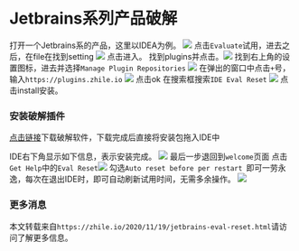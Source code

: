# Jetbrains系列产品破解
打开一个Jetbrains系的产品，这里以IDEA为例。
![](https://gitee.com/shat412/mkimage/raw/master/img/20201126195038.png)
点击`Evaluate`试用，进去之后，在file在找到setting
![](https://gitee.com/shat412/mkimage/raw/master/img/20201126195426.png)
点击进入。
找到plugins并点击。![](https://gitee.com/shat412/mkimage/raw/master/img/20201126195555.png)
找到右上角的设置图标，进去并选择`Manage Plugin Repositories`
![](https://gitee.com/shat412/mkimage/raw/master/img/20201126195718.png)
在弹出的窗口中点击`+`号，输入`https://plugins.zhile.io`
![](https://gitee.com/shat412/mkimage/raw/master/img/20201126195944.png)
点击ok
在搜索框搜索`IDE Eval Reset`
![](https://gitee.com/shat412/mkimage/raw/master/img/20201126200357.png)
点击install安装。
### 安装破解插件
[点击链接](https://plugins.zhile.io/files/ide-eval-resetter-2.1.6.zip)下载破解软件，下载完成后直接将安装包拖入IDE中

IDE右下角显示如下信息，表示安装完成。
![](https://gitee.com/shat412/mkimage/raw/master/img/20201126200716.png)
最后一步退回到`welcome`页面
点击`Get Help`中的`Eval Reset`![](https://gitee.com/shat412/mkimage/raw/master/img/20201126200834.png)
勾选`Auto reset before per restart `即可一劳永逸，每次在退出IDE时，即可自动刷新试用时间，无需多余操作。
![](https://gitee.com/shat412/mkimage/raw/master/img/20201126200953.png)
### 更多消息
本文转载来自`https://zhile.io/2020/11/19/jetbrains-eval-reset.html`请访问了解更多信息。